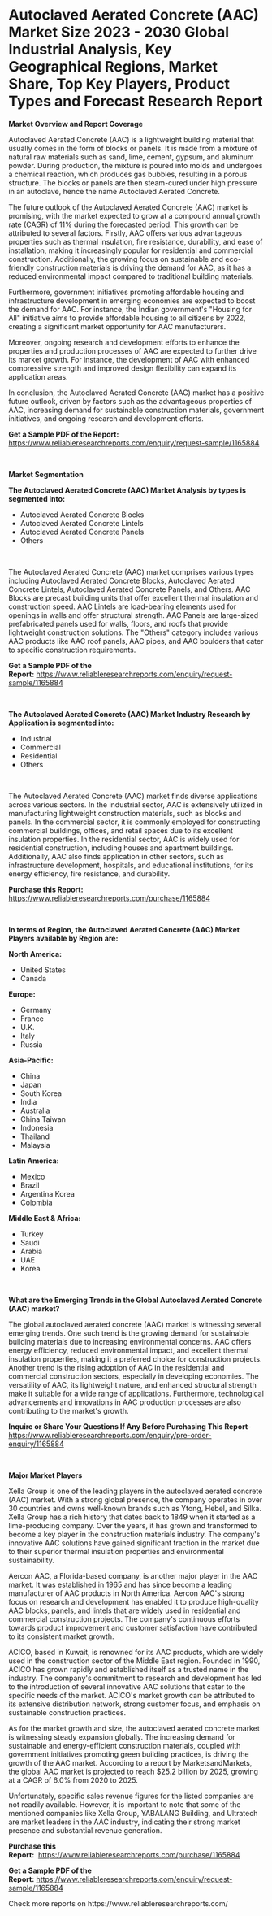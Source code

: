 <p><h1>Autoclaved Aerated Concrete (AAC) Market Size 2023 - 2030 Global Industrial Analysis, Key Geographical Regions, Market Share, Top Key Players, Product Types and Forecast Research Report</h1></p><p><strong>Market Overview and Report Coverage</strong></p>
<p><p>Autoclaved Aerated Concrete (AAC) is a lightweight building material that usually comes in the form of blocks or panels. It is made from a mixture of natural raw materials such as sand, lime, cement, gypsum, and aluminum powder. During production, the mixture is poured into molds and undergoes a chemical reaction, which produces gas bubbles, resulting in a porous structure. The blocks or panels are then steam-cured under high pressure in an autoclave, hence the name Autoclaved Aerated Concrete.</p><p>The future outlook of the Autoclaved Aerated Concrete (AAC) market is promising, with the market expected to grow at a compound annual growth rate (CAGR) of 11% during the forecasted period. This growth can be attributed to several factors. Firstly, AAC offers various advantageous properties such as thermal insulation, fire resistance, durability, and ease of installation, making it increasingly popular for residential and commercial construction. Additionally, the growing focus on sustainable and eco-friendly construction materials is driving the demand for AAC, as it has a reduced environmental impact compared to traditional building materials.</p><p>Furthermore, government initiatives promoting affordable housing and infrastructure development in emerging economies are expected to boost the demand for AAC. For instance, the Indian government's "Housing for All" initiative aims to provide affordable housing to all citizens by 2022, creating a significant market opportunity for AAC manufacturers.</p><p>Moreover, ongoing research and development efforts to enhance the properties and production processes of AAC are expected to further drive its market growth. For instance, the development of AAC with enhanced compressive strength and improved design flexibility can expand its application areas.</p><p>In conclusion, the Autoclaved Aerated Concrete (AAC) market has a positive future outlook, driven by factors such as the advantageous properties of AAC, increasing demand for sustainable construction materials, government initiatives, and ongoing research and development efforts.</p></p>
<p><strong>Get a Sample PDF of the Report:</strong> <a href="https://www.reliableresearchreports.com/enquiry/request-sample/1165884">https://www.reliableresearchreports.com/enquiry/request-sample/1165884</a></p>
<p>&nbsp;</p>
<p><strong>Market Segmentation</strong></p>
<p><strong>The Autoclaved Aerated Concrete (AAC) Market Analysis by types is segmented into:</strong></p>
<p><ul><li>Autoclaved Aerated Concrete Blocks</li><li>Autoclaved Aerated Concrete Lintels</li><li>Autoclaved Aerated Concrete Panels</li><li>Others</li></ul></p>
<p>&nbsp;</p>
<p><p>The Autoclaved Aerated Concrete (AAC) market comprises various types including Autoclaved Aerated Concrete Blocks, Autoclaved Aerated Concrete Lintels, Autoclaved Aerated Concrete Panels, and Others. AAC Blocks are precast building units that offer excellent thermal insulation and construction speed. AAC Lintels are load-bearing elements used for openings in walls and offer structural strength. AAC Panels are large-sized prefabricated panels used for walls, floors, and roofs that provide lightweight construction solutions. The "Others" category includes various AAC products like AAC roof panels, AAC pipes, and AAC boulders that cater to specific construction requirements.</p></p>
<p><strong>Get a Sample PDF of the Report:</strong>&nbsp;<a href="https://www.reliableresearchreports.com/enquiry/request-sample/1165884">https://www.reliableresearchreports.com/enquiry/request-sample/1165884</a></p>
<p>&nbsp;</p>
<p><strong>The Autoclaved Aerated Concrete (AAC) Market Industry Research by Application is segmented into:</strong></p>
<p><ul><li>Industrial</li><li>Commercial</li><li>Residential</li><li>Others</li></ul></p>
<p>&nbsp;</p>
<p><p>The Autoclaved Aerated Concrete (AAC) market finds diverse applications across various sectors. In the industrial sector, AAC is extensively utilized in manufacturing lightweight construction materials, such as blocks and panels. In the commercial sector, it is commonly employed for constructing commercial buildings, offices, and retail spaces due to its excellent insulation properties. In the residential sector, AAC is widely used for residential construction, including houses and apartment buildings. Additionally, AAC also finds application in other sectors, such as infrastructure development, hospitals, and educational institutions, for its energy efficiency, fire resistance, and durability.</p></p>
<p><strong>Purchase this Report:</strong>&nbsp; <a href="https://www.reliableresearchreports.com/purchase/1165884">https://www.reliableresearchreports.com/purchase/1165884</a></p>
<p>&nbsp;</p>
<p><strong>In terms of Region, the Autoclaved Aerated Concrete (AAC) Market Players available by Region are:</strong></p>
<p>
    <p> <strong> North America: </strong>
        <ul>
            <li>United States</li>
            <li>Canada</li>
        </ul>
        </p> 
    <p> <strong> Europe: </strong>
        <ul>
            <li>Germany</li>
            <li>France</li>
            <li>U.K.</li>
            <li>Italy</li>
            <li>Russia</li>
        </ul>
        </p> 
    <p> <strong> Asia-Pacific: </strong>
        <ul>
            <li>China</li>
            <li>Japan</li>
            <li>South Korea</li>
            <li>India</li>
            <li>Australia</li>
            <li>China Taiwan</li>
            <li>Indonesia</li>
            <li>Thailand</li>
            <li>Malaysia</li>
        </ul>
        </p> 
    <p> <strong> Latin America: </strong>
        <ul>
            <li>Mexico</li>
            <li>Brazil</li>
            <li>Argentina Korea</li>
            <li>Colombia</li>
        </ul>
        </p> 
    <p> <strong> Middle East & Africa: </strong>
        <ul>
            <li>Turkey</li>
            <li>Saudi</li>
            <li>Arabia</li>
            <li>UAE</li>
            <li>Korea</li>
        </ul>
    </p>
    </p>
<p>&nbsp;</p>
<p><strong>What are the Emerging Trends in the Global Autoclaved Aerated Concrete (AAC) market?</strong></p>
<p><p>The global autoclaved aerated concrete (AAC) market is witnessing several emerging trends. One such trend is the growing demand for sustainable building materials due to increasing environmental concerns. AAC offers energy efficiency, reduced environmental impact, and excellent thermal insulation properties, making it a preferred choice for construction projects. Another trend is the rising adoption of AAC in the residential and commercial construction sectors, especially in developing economies. The versatility of AAC, its lightweight nature, and enhanced structural strength make it suitable for a wide range of applications. Furthermore, technological advancements and innovations in AAC production processes are also contributing to the market's growth.</p></p>
<p><strong>Inquire or Share Your Questions If Any Before Purchasing This Report</strong>- <a href="https://www.reliableresearchreports.com/enquiry/pre-order-enquiry/1165884">https://www.reliableresearchreports.com/enquiry/pre-order-enquiry/1165884</a></p>
<p>&nbsp;</p>
<p><strong>Major Market Players</strong></p>
<p><p>Xella Group is one of the leading players in the autoclaved aerated concrete (AAC) market. With a strong global presence, the company operates in over 30 countries and owns well-known brands such as Ytong, Hebel, and Silka. Xella Group has a rich history that dates back to 1849 when it started as a lime-producing company. Over the years, it has grown and transformed to become a key player in the construction materials industry. The company's innovative AAC solutions have gained significant traction in the market due to their superior thermal insulation properties and environmental sustainability.</p><p>Aercon AAC, a Florida-based company, is another major player in the AAC market. It was established in 1965 and has since become a leading manufacturer of AAC products in North America. Aercon AAC's strong focus on research and development has enabled it to produce high-quality AAC blocks, panels, and lintels that are widely used in residential and commercial construction projects. The company's continuous efforts towards product improvement and customer satisfaction have contributed to its consistent market growth.</p><p>ACICO, based in Kuwait, is renowned for its AAC products, which are widely used in the construction sector of the Middle East region. Founded in 1990, ACICO has grown rapidly and established itself as a trusted name in the industry. The company's commitment to research and development has led to the introduction of several innovative AAC solutions that cater to the specific needs of the market. ACICO's market growth can be attributed to its extensive distribution network, strong customer focus, and emphasis on sustainable construction practices.</p><p>As for the market growth and size, the autoclaved aerated concrete market is witnessing steady expansion globally. The increasing demand for sustainable and energy-efficient construction materials, coupled with government initiatives promoting green building practices, is driving the growth of the AAC market. According to a report by MarketsandMarkets, the global AAC market is projected to reach $25.2 billion by 2025, growing at a CAGR of 6.0% from 2020 to 2025.</p><p>Unfortunately, specific sales revenue figures for the listed companies are not readily available. However, it is important to note that some of the mentioned companies like Xella Group, YABALANG Building, and Ultratech are market leaders in the AAC industry, indicating their strong market presence and substantial revenue generation.</p></p>
<p><strong>Purchase this Report:</strong>&nbsp;&nbsp;<a href="https://www.reliableresearchreports.com/purchase/1165884">https://www.reliableresearchreports.com/purchase/1165884</a></p>
<p></p>
<p><strong>Get a Sample PDF of the Report:</strong>&nbsp;<a href="https://www.reliableresearchreports.com/enquiry/request-sample/1165884">https://www.reliableresearchreports.com/enquiry/request-sample/1165884</a></p>
<p>Check more reports on https://www.reliableresearchreports.com/</p>